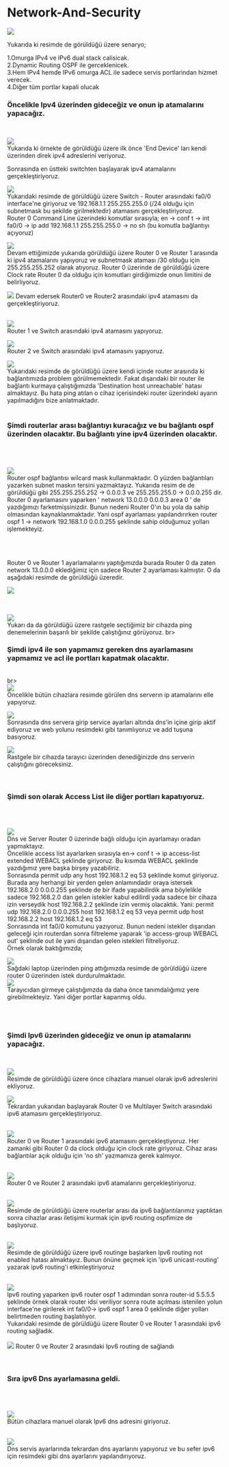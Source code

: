 # Network-And-Security


<img src="https://user-images.githubusercontent.com/62428397/201099693-69f2c7e2-b55b-4d0c-994b-86c98a936f9a.png">
<br>

<a>Yukarıda ki resimde de görüldüğü üzere senaryo; </a><br>

<a>1.Omurga IPv4 ve IPv6 dual stack calisicak.</a><br>
<a>2.Dynamic Routing OSPF ile gerceklenicek.</a><br>
<a>3.Hem IPv4 hemde IPv6 omurga ACL ile sadece servis portlarindan hizmet verecek.</a><br>
<a>4.Diğer tüm portlar kapali olucak</a><br>

<h3>Öncelikle Ipv4 üzerinden gideceğiz ve onun ip atamalarını yapacağız.</h3><br>


<img src="https://user-images.githubusercontent.com/62428397/201100915-0187f6a2-85e8-4de3-932f-90d8bd1582a8.png"><br>
<a>Yukarıda ki örnekte de görüldüğü üzere ilk önce 'End Device' ları kendi üzerinden direk ipv4 adreslerini veriyoruz.</a>
<br>

<a>Sonrasında en üstteki switchten başlayarak ipv4 atamalarını gerçekleştiriyoruz.</a><br>

<img src="https://user-images.githubusercontent.com/62428397/201103873-860d6baf-48f9-44cc-94a7-8ce6ac4288f9.png"><br>
<a>Yukarıdaki resimde de görüldüğü üzere Switch - Router arasındaki fa0/0 interface'ne giriyoruz ve 192.168.1.1 255.255.255.0 (/24 olduğu için subnetmask bu şekilde girilmektedir) atamasını gerçekleştiriyoruz.</a><br>
<a>Router 0 Command Line üzerindeki komutlar sırasıyla; en -> conf t -> int fa0/0 -> ip add 192.168.1.1 255.255.255.0 -> no sh (bu komutla bağlantıyı açıyoruz) </a>
<br>

<img src="https://user-images.githubusercontent.com/62428397/201105023-89651c98-0639-4f78-b1eb-b29038b06091.png"><br>
<a>Devam ettiğimizde yukarıda görüldüğü üzere Router 0 ve Router 1 arasında ki ipv4 atamalarını yapıyoruz ve subnetmask ataması /30 olduğu için 255.255.255.252 olarak atıyoruz. Router 0 üzerinde de görüldüğü üzere Clock rate Router 0 da olduğu için komutları girdiğimizde onun limitini de belirliyoruz.</a><br>



<img src="https://user-images.githubusercontent.com/62428397/201106217-0e48aa85-ec8c-44c9-ae94-340a89cd6a4f.png">
<a>Devam edersek Router0 ve Router2 arasındaki ipv4 atamasını da gerçekleştiriyoruz. </a> <br>
<br>


<img src="https://user-images.githubusercontent.com/62428397/201106958-9283b687-2a86-42f6-86d6-5cbed014c1f8.png"><br>
<a>Router 1 ve Switch arasındaki ipv4 atamasını yapıyoruz.</a><br>


<img src="https://user-images.githubusercontent.com/62428397/201107346-23656b7e-6f12-41d9-9293-745170bddcc6.png"><br>
<a>Router 2 ve Switch arasındaki ipv4 atamasını yapıyoruz.</a><br>


<img src="https://user-images.githubusercontent.com/62428397/201108390-3aa0d2eb-bba3-4b2d-bfd4-320c89f49b2c.png"><br>
<a>Yukarıdaki resimde de görüldüğü üzere kendi içinde router arasında ki bağlantımızda problem görülmemektedir. Fakat dışarıdaki bir router ile bağlantı kurmaya çalıştığımızda 'Destination host unreachable' hatası almaktayız. Bu hata ping atılan o cihaz içerisindeki router üzerindeki ayarın yapılmadığını bize anlatmaktadır. </a><br>
<br>
<h3>Şimdi routerlar arası bağlantıyı kuracağız ve bu bağlantı ospf üzerinden olacaktır. Bu bağlantı yine ipv4 üzerinden olacaktır.</h3><br>

<br>
<br>


<img src="https://user-images.githubusercontent.com/62428397/201111055-ddefb40f-6dfc-4dc9-97e0-a228519a153f.png">
<br>
<a>Router ospf bağlantısı wilcard mask kullanmaktadır. O yüzden bağlantıları yazarken subnet maskın tersini yazmaktayız. Yukarıda resim de de görüldüğü gibi 255.255.255.252 -> 0.0.0.3 ve 255.255.255.0 -> 0.0.0.255 dir. </a><br>
<a>Router 0 ayarlamasını yaparken ' network 13.0.0.0 0.0.0.3 area 0 ' de yazdığımızı farketmişsinizdir. Bunun nedeni Router 0'ın bu yola da sahip olmasından kaynaklanmaktadır. Yani ospf ayarlaması yapılandırırken router ospf 1 -> network 192.168.1.0 0.0.0.255 şeklinde sahip olduğumuz yolları işlemekteyiz. </a>

<br><br>

<a>Router 0 ve Router 1 ayarlamalarını yaptığımızda burada Router 0 da zaten network 13.0.0.0 eklediğimiz için sadece Router 2 ayarlaması kalmıştır. O da aşağıdaki resimde de görüldüğü üzeredir. </a><br>

<img src="https://user-images.githubusercontent.com/62428397/201113011-9b89d5ec-8585-4d01-bfa7-1f6a5e012af9.png"><br>
<br><br>


<img src="https://user-images.githubusercontent.com/62428397/201113420-ace7238c-a88e-4fbc-9764-00c65c784bba.png"><br>
<a>Yukarı da da görüldüğü üzere rastgele seçtiğimiz bir cihazda ping denemelerinin başarılı bir şekilde çalıştığınız görüyoruz.</a>
br><br>

<h3>Şimdi ipv4 ile son yapmamız gereken dns ayarlamasını yapmamız ve acl ile portları kapatmak olacaktır.</h3><br>
br><br>
<img src="https://user-images.githubusercontent.com/62428397/201114026-e944a498-d69f-461b-8d02-aa8192824a8c.png"><br>
<a>Öncelikle bütün cihazlara resimde görülen dns serverın ip atamalarını elle yapıyoruz.</a><br>


<img src="https://user-images.githubusercontent.com/62428397/201114465-7eff7c4b-444a-4e30-b95e-f4c2acb976c0.png"><br>
<a>Sonrasında dns servera girip service ayarları altında dns'in içine girip aktif ediyoruz ve web yolunu resimdeki gibi tanımlıyoruz ve add tuşuna basıyoruz.</a><br>


<img src="https://user-images.githubusercontent.com/62428397/201114917-19cb6c3d-b3da-4641-b4ea-f071f769023d.png"><br>
<a>Rastgele bir cihazda tarayıcı üzerinden denediğinizde dns serverin çalıştığını göreceksiniz.</a><br>
<br>
<br>
<h3>Şimdi son olarak Access List ile diğer portları kapatıyoruz.</h3><br><br>

<img src="https://user-images.githubusercontent.com/62428397/201116279-03937c6d-c75c-4836-9473-8240e680e7fe.png"><br>
<a>Dns ve Server Router 0 üzerinde bağlı olduğu için ayarlamayı oradan yapmaktayız. </a><br>
<a>Öncelikle access list ayarlarken sırasıyla en-> conf t -> ip access-list extended WEBACL şeklinde giriyoruz. Bu kısımda WEBACL şeklinde yazdığımız yere başka birşey yazabiliriz.</a><br>
<a>Sonrasında permit udp any host 192.168.1.2 eq 53 şeklinde komut giriyoruz. Burada any herhangi bir yerden gelen anlamındadır oraya istersek 192.168.2.0 0.0.0.255 şeklinde de bir ifade yapabilirdik ama böylelikle sadece 192.168.2.0 dan gelen istekler kabul edilirdi yada sadece bir cihaza izin verseydik host 192.168.2.2 şeklinde izin vermiş olacaktık. Yani: permit udp 192.168.2.0 0.0.0.255 host 192.168.1.2 eq 53 veya permit udp host 192.168.2.2 host 192.168.1.2 eq 53 </a><br>
<a>Sonrasında int fa0/0 komutunu yazıyoruz. Bunun nedeni istekler dışarıdan geleceği için routerdan sonra filtreleme yaparak 'ip access-group WEBACL out' şeklinde out ile yani dışarıdan gelen istekleri filtreliyoruz. </a><br>
<a>Örnek olarak baktığımızda;</a><br>


<img src="https://user-images.githubusercontent.com/62428397/201118393-043ced24-1492-40df-9768-4204eaeaa431.png"><br>
<a>Sağdaki laptop üzerinden ping attığımızda resimde de görüldüğü üzere router 0 üzerinden istek durdurulmaktadır.</a><br>
<img src="https://user-images.githubusercontent.com/62428397/201118642-90fb51b3-1a40-4d6f-90a0-f2a97bed69ac.png"><br>
<a>Tarayıcıdan girmeye çalıştığımzda da daha önce tanımdalığımız yere girebilmekteyiz. Yani diğer portlar kapanmış oldu.</a>

<br>
<br>

<h3>Şimdi Ipv6 üzerinden gideceğiz ve onun ip atamalarını yapacağız.</h3><br>


<img src="https://user-images.githubusercontent.com/62428397/201119577-d4f8db8b-1b09-4a7e-9500-178062311163.png"><br>
<a>Resimde de görüldüğü üzere önce cihazlara manuel olarak ipv6 adreslerini ekliyoruz.</a><br>

<img src="https://user-images.githubusercontent.com/62428397/201120480-2c1249ce-ee68-46d7-a24d-6f1814908a07.png"><br>
<a>Tekrardan yukarıdan başlayarak Router 0 ve Multilayer Switch arasındaki ipv6 atamasını gerçekleştiriyoruz.</a><br>
<br>


<img src="https://user-images.githubusercontent.com/62428397/201121390-89f09edc-bc77-4e48-9b4d-14ae41adaead.png"><br>
<a>Router 0 ve Router 1 arasındaki ipv6 atamasını gerçekleştiyoruz. Her zamanki gibi Router 0 da clock olduğu için clock rate giriyoruz. Cihaz arası bağlantılar açık olduğu için 'no sh' yazmamıza gerek kalmıyor.</a><br>
<br>

<img src="https://user-images.githubusercontent.com/62428397/201124119-55b84940-89bc-4e82-8394-fc58928d6ac1.png"><br>
<a>Router 0 ve Router 2 arasındaki ipv6 atamalarını gerçekleştiriyoruz.</a><br>
<br>


<img src="https://user-images.githubusercontent.com/62428397/201124780-510ece2a-cc7d-449b-910d-c914dc6277f4.png">
<br><a>Resimde de görüldüğü üzere routerlar arası da ipv6 bağlantılarımız yaptıktan sonra cihazlar arası iletişimi kurmak için ipv6 routing ospfimize de başlıyoruz.</a><br>
<br>

<img src="https://user-images.githubusercontent.com/62428397/201126437-5b043a4e-03f9-41f7-b141-4065328be186.png"><br>
<a>Resimde de görüldüğü üzere ipv6 routinge başlarken Ipv6 routing not enabled hatası almaktayız. Bunun önüne geçmek için 'ipv6 unicast-routing' yazarak ipv6 routing'i etkinleştiriyoruz</a><br>
<br>


<img src="https://user-images.githubusercontent.com/62428397/201129024-1d1f8b4e-e8f0-466e-9b2d-14d50bfd5f6f.png">
<br><a>Ipv6 routing yaparken ipv6 router ospf 1 adımından sonra router-id 5.5.5.5 şeklinde örnek olarak router idsi veriliyor sonra route açılması istenilen yolun interface'ne girilerek int fa0/0-> ipv6 ospf 1 area 0 şeklinde diğer yolları belirtmeden routing başlatılıyor.</a><br>
<a>Yukarıdaki resimde de görüldüğü üzere Router 0 ve Router 1 arasındaki ipv6 routing sağladık.</a><br>
<br>


<img src="https://user-images.githubusercontent.com/62428397/201131828-fa196485-4437-4fdc-9fb5-7d486163d312.png">
<a>Router 0 ve Router 2 arasındaki Ipv6 routing de sağlandı</a><br>
<br>
<br>

<h3>Sıra ipv6 Dns ayarlamasına geldi.</h3><br>
<br>

<img src="https://user-images.githubusercontent.com/62428397/201132213-4551dfb2-051b-430d-a11b-06ccf2ea283c.png"><br>
<a>Bütün cihazlara manuel olarak Ipv6 dns adresini giriyoruz.</a><br>
<br>

<img src="https://user-images.githubusercontent.com/62428397/201132675-9c8fd267-8985-463c-bcd7-78822d6fc631.png"><br>
<a>Dns servis ayarlarında tekrardan dns ayarlarını yapıyoruz ve bu sefer ipv6 için resimdeki gibi dns ayarlarını yapılandırıyoruz. </a><br>



